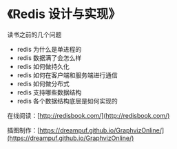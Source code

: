 # 《Redis 设计与实现》

读书之前的几个问题

* redis 为什么是单进程的
* redis 数据满了会怎么样
* redis 如何做持久化
* redis 如何在客户端和服务端进行通信
* redis 如何做分布式
* redis 支持哪些数据结构
* redis 各个数据结构底层是如何实现的



在线阅读：[http://redisbook.com/](http://redisbook.com/)

插图制作：[https://dreampuf.github.io/GraphvizOnline/](https://dreampuf.github.io/GraphvizOnline/)



